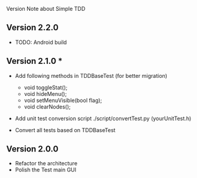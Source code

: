 Version Note about Simple TDD

Version 2.2.0 
---------------------
- TODO: Android build

Version 2.1.0 * 
---------------------
- Add following methods in TDDBaseTest (for better migration)
	- void toggleStat();
	- void hideMenu();
	- void setMenuVisible(bool flag);
	- void clearNodes();

- Add unit test conversion script 
	./script/convertTest.py (yourUnitTest.h)

- Convert all tests based on TDDBaseTest



Version 2.0.0 
---------------------
- Refactor the architecture
- Polish the Test main GUI
